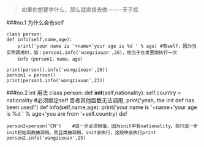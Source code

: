 >如果你想要学什么，那么就直接去做------王子炫

###no.1 为什么会有self
```
class person:
def info(self,name,age): 
    print('your name is '+name+'your age is %d ' % age) #有self，因为当实例调用时，如：person1.info('wangzixuan',26)，相当于在类里面执行一次
    info（person1，name，age）
    
print(person().info('wangzixuan',26))
person1 = person()
print(person1.info('wangzixuan',23)) 
```

###no.2 int 用法
    class person:
        def __init__(self,nationality):
            self.country = nationality #必须绑定self 否者其他函数无法调用,
            print('yeah, the init def has been used!')
        def info(self,name,age):
            print('your name is '+name+'your age is %d ' % age+'you are from '+self.country)
        def

    person2=person('CN')    #这一步必须附值，因为init中有nationality。执行这一步init初始函数被调用。而且类被调用，init会执行，这段中会执行print
    person2.info('wangzixuan',25)

